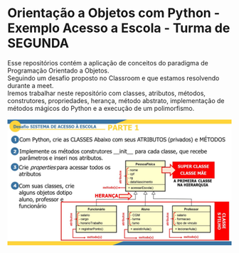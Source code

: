 # Orientação a Objetos com Python - Exemplo Acesso a Escola - Turma de SEGUNDA
Esse repositórios contém a aplicação de conceitos do paradigma de Programação Orientado a Objetos.<br />
Seguindo um desafio proposto no Classroom e que estamos resolvendo durante a meet.<br />
Iremos trabalhar neste repositório com classes, atributos, métodos, construtores, propriedades, herança, método abstrato, implementação de métodos mágicos do Python e a execução de um polimorfismo. <br /><br />
<img src="https://github.com/silviosnjr/PythonOO-ExemploESCOLA-SEGUNDA/blob/master/desafio/desafio_1_python_orientacao_objetos_ORIENTACAO_OBJETOS.jpg?raw=true">